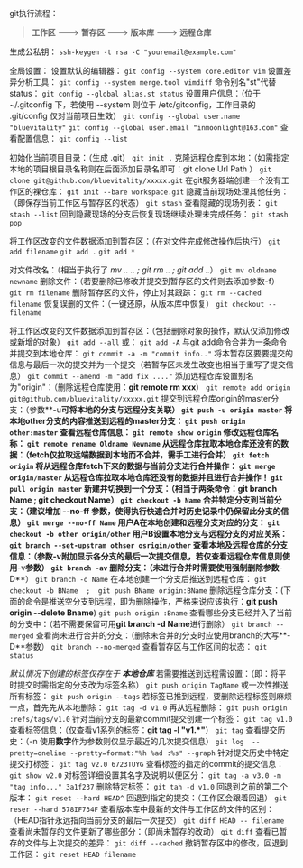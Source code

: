 ﻿git执行流程：
> **工作区** ---> **暂存区** ---> **版本库** ---> **远程仓库**

生成公私钥：
`ssh-keygen -t rsa -C "youremail@example.com"`

全局设置：
设置默认的编辑器：
`git config --system core.editor vim`
设置差异分析工具：
`git config --system merge.tool vimdiff`
命令别名"st"代替status：
`git config --global alias.st status`
设置用户信息：（位于 ~/.gitconfig 下，若使用 --system 则位于 /etc/gitconfig，工作目录的 .git/config 仅对当前项目生效）
`git config --global user.name "bluevitality"`
`git config --global user.email "inmoonlight@163.com"`
查看配置信息：
`git config --list`

初始化当前项目目录：（生成 .git）
`git init .`
克隆远程仓库到本地：（如需指定本地的项目根目录名称则在后面添加目录名即可：git clone Url Path ）
`git clone git@github.com/bluevitality/xxxxx.git`
在git服务器端创建一个没有工作区的裸仓库：
`git init --bare workspace.git`
隐藏当前现场处理其他任务：（即保存当前工作区与暂存区的状态）
`git stash`
查看隐藏的现场列表：
`git stash --list`
回到隐藏现场的分支后恢复现场继续处理未完成任务：
`git stash pop`

将工作区改变的文件数据添加到暂存区：（在对文件完成修改操作后执行）
`git add filename`
`git add .`
`git add *`

对文件改名：（相当于执行了 *mv .. .. ; git rm .. ; git add ..*）
`git mv oldname newname`
删除文件：（若要删除已修改并提交到暂存区的文件则去添加参数-f）
`git rm filename`
删除暂存区的文件，停止对其跟踪：
`git rm --cached filename`
恢复误删的文件：（一键还原，从版本库中恢复）
`git checkout -- filename`

将工作区改变的文件数据添加到暂存区：（包括删除对象的操作，默认仅添加修改或新增的对象）
`git add --all` 或： `git add -A`
与git add命令合并为一条命令并提交到本地仓库：
`git commit -a -m "commit info.."`
将本暂存区要要提交的信息与最后一次的提交并为一个提交（若暂存区未发生改变也相当于重写了提交信息）
`git commit --amend -m "add fix ...."`
添加远程仓库设置别名为"origin"：（删除远程仓库使用：**git remote rm xxx**）
`git remote add origin git@github.com/bluevitality/xxxxx.git`
提交到远程仓库origin的master分支：（参数**-u**可将本地的分支与远程分支关联）
`git push -u origin master`
将本地other分支的内容推送到远程的master分支：
`git push origin other:master`
查看远程仓库信息：
`git remote show origin`
修改远程仓库名称：
`git remote rename Oldname Newname`
从远程仓库拉取本地仓库还没有的数据：（fetch仅拉取远端数据到本地而不合并，需手工进行合并）
`git fetch origin`
将从远程仓库fetch下来的数据与当前分支进行合并操作：
`git merge origin/master`
从远程仓库拉取本地仓库还没有的数据并且进行合并操作！
`git pull origin master`
新建并切换到一个分支：（相当于两条命令：**git branch Name ; git checkout Name**）
`git checkout -b Name`
合并特定分支到当前分支：（建议增加 **--no-ff** 参数，使得执行快速合并时历史记录中仍保留此分支的信息）
`git merge --no-ff Name`
用户A在本地创建和远程分支对应的分支：
`git checkout -b other origin/other`
用户B设置本地分支与远程分支的对应关系：
`git branch --set-upstram othser osrigin/other`
查看本地及远程仓库的分支信息：（参数-v附加显示各分支的最后一次提交信息，若仅查看远程仓库信息则使用**-v**参数）
`git branch -av`
删除分支：（未进行合并时需要使用强制删除参数**-D**）
`git branch -d Name`
在本地创建一个分支后推送到远程仓库：
`git checkout -b BName  ;  git push BName origin:BName`
删除远程仓库分支：(下面的命令是推送空分支到远程，即为删除操作，严格来说应该执行：**git push origin --delete Bname**)
`git push origin :Bname`
查看哪些分支已经并入了当前的分支中：（若不需要保留可用**git branch -d Name**进行删除）
`git branch --merged`
查看尚未进行合并的分支：（删除未合并的分支时应使用branch的大写**-D**参数）
`git branch --no-merged`
查看暂存区与工作区间的状态：
`git status`

*默认情况下创建的标签仅存在于 **本地仓库***
若需要推送到远程需设置：（即：将平时提交时需指定的分支改为标签名称）
`git push origin TagName` 或一次性推送所有标签： `git push origin --tags`
若标签已推到远程，要删除远程标签则麻烦一点，首先先从本地删除：
`git tag -d v1.0` 再从远程删除： `git push origin :refs/tags/v1.0`
针对当前分支的最新commit提交创建一个标签：
`git tag v1.0`
查看标签信息：（仅查看v1系列的标签：**git tag -l "v1.*"**）
`git tag`
查看提交历史：（-n 使用**数字**作为参数则仅显示最近的几次提交信息）
`git log  --pretty=oneline --pretty=format:"%h %ad :%s" --graph`
针对提交历史中特定提交打标签：
`git tag v2.0 6723TUYG`
查看标签的指定的commit的提交信息：
`git show v2.0`
对标签详细设置其名字及说明以便区分：
`git tag -a v3.0 -m "tag info..." 3a1f237`
删除特定标签：
`git tah -d v1.0`
回退到之前的第二个版本：
`git reset --hard HEAD^`
回退到指定的提交：（工作区会跟着回退）
`git reser --hard 578IF734F`
查看版本库中最新的文件与工作区的文件的区别：（HEAD指针永远指向当前分支的最后一次提交）
`git diff HEAD -- filename`
查看尚未暂存的文件更新了哪些部分：（即尚未暂存的改动）
`git diff`
查看已暂存的文件与上次提交的差异：
`git diff --cached`
撤销暂存区中的修改，回退到工作区：
`git reset HEAD filename`